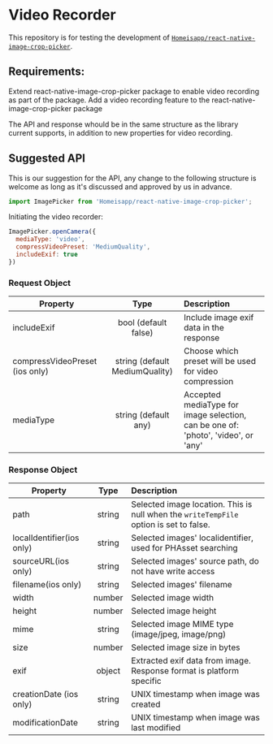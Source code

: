 # Video Recorder
This repository is for testing the development of [`Homeisapp/react-native-image-crop-picker`](https://github.com/Homeisapp/react-native-image-crop-picker).

## Requirements:
Extend react-native-image-crop-picker package to enable video recording as part of the package.
Add a video recording feature to the react-native-image-crop-picker package

The API and response whould be in the same structure as the library current supports, in addition to new properties for video recording.

## Suggested API
This is our suggestion for the API, any change to the following structure is welcome as long as it's discussed and approved by us in advance.
```javascript
import ImagePicker from 'Homeisapp/react-native-image-crop-picker';
```

Initiating the video recorder:
```javascript
ImagePicker.openCamera({
  mediaType: 'video',
  compressVideoPreset: 'MediumQuality',
  includeExif: true
})
```

### Request Object
| Property                                |                   Type                   |              Description                 |
| --------------------------------------- | :--------------------------------------: | :--------------------------------------- |
| includeExif                           |           bool (default false)           | Include image exif data in the response |
| compressVideoPreset (ios only)          |      string (default MediumQuality)      | Choose which preset will be used for video compression |
| mediaType                               |           string (default any)           | Accepted mediaType for image selection, can be one of: 'photo', 'video', or 'any' |

### Response Object
| Property                  |  Type  | Description                              |
| ------------------------- | :----: | :--------------------------------------- |
| path                      | string | Selected image location. This is null when the `writeTempFile` option is set to false. |
| localIdentifier(ios only) | string | Selected images' localidentifier, used for PHAsset searching |
| sourceURL(ios only)       | string | Selected images' source path, do not have write access |
| filename(ios only)        | string | Selected images' filename                |
| width                     | number | Selected image width                     |
| height                    | number | Selected image height                    |
| mime                      | string | Selected image MIME type (image/jpeg, image/png) |
| size                      | number | Selected image size in bytes             |
| exif                      | object | Extracted exif data from image. Response format is platform specific |
| creationDate (ios only)   | string | UNIX timestamp when image was created    |
| modificationDate          | string | UNIX timestamp when image was last modified |
